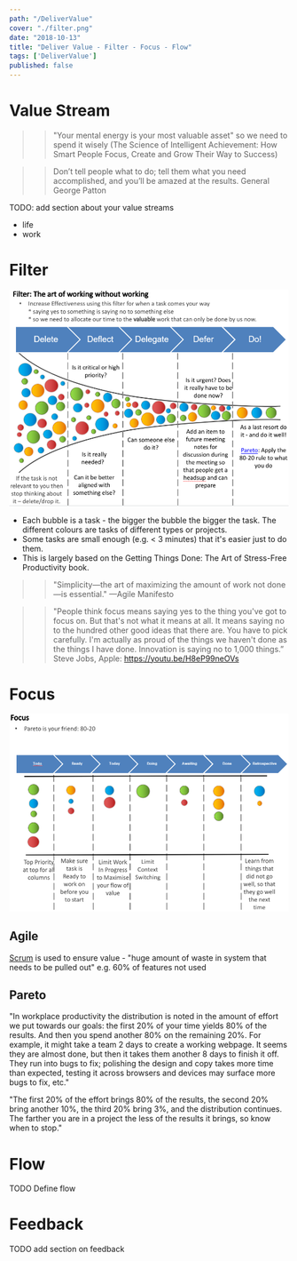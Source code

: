 ```yaml
---
path: "/DeliverValue"
cover: "./filter.png"
date: "2018-10-13"
title: "Deliver Value - Filter - Focus - Flow"
tags: ['DeliverValue']
published: false
---
```



# Value Stream

>> "Your mental energy is your most valuable asset" so we need to spend it wisely 
(The Science of Intelligent Achievement: How Smart People Focus, Create and Grow Their Way to Success)


>> Don’t tell people what to do; tell them what you need accomplished, and you’ll be amazed at the results.
General George Patton

TODO: add section about your value streams
- life
- work


# Filter

![Filter](filter.png)
- Each bubble is a task - the bigger the bubble the bigger the task. The different colours are tasks of different types or projects.
- Some tasks are small enough (e.g. < 3 minutes) that it's easier just to do them.
- This is largely based on the Getting Things Done: The Art of Stress-Free Productivity book.

>> "Simplicity—the art of maximizing the amount of work not done—is essential." —Agile Manifesto

>>"People think focus means saying yes to the thing you've got to focus on. But that's not what it means at all. It means saying no to the hundred other good ideas that there are. You have to pick carefully. I'm actually as proud of the things we haven't done as the things I have done. Innovation is saying no to 1,000 things.” 
Steve Jobs, Apple:
https://youtu.be/H8eP99neOVs



# Focus
![Focus](focus.png)


## Agile
[Scrum](https://www.scruminc.com/definition-of-ready/)
  is used to ensure value - "huge amount of waste in system that needs to be pulled out" e.g. 60% of features not used

## Pareto

"In workplace productivity the distribution is noted in the amount of effort we put towards our goals: the first 20% of your time yields 80% of the results. And then you spend another 80% on the remaining 20%. For example, it might take a team 2 days to create a working webpage. It seems they are almost done, but then it takes them another 8 days to finish it off. They run into bugs to fix; polishing the design and copy takes more time than expected, testing it across browsers and devices may surface more bugs to fix, etc."

"The first 20% of the effort brings 80% of the results, the second 20% bring another 10%, the third 20% bring 3%, and the distribution continues. The farther you are in a project the less of the results it brings, so know when to stop."


# Flow
TODO Define flow

# Feedback
TODO add section on feedback